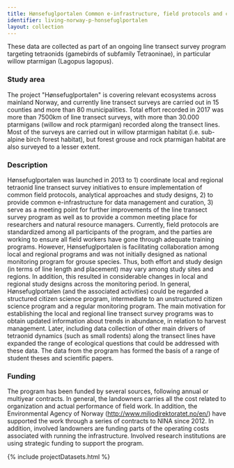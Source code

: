 ```yaml
---
title: Hønsefuglportalen Common e-infrastructure, field protocols and coordination of tetraonid line transect sampling in Norway
identifier: living-norway-p-honsefuglportalen
layout: collection
---
```



These data are collected as part of an ongoing line transect survey program targeting tetraonids (gamebirds of subfamily Tetraoninae), in particular willow ptarmigan (Lagopus lagopus).

### Study area
The project "Hønsefuglportalen" is covering relevant ecosystems across mainland Norway, and currently line transect surveys are carried out in 15 counties and more than 80 municipalities. Total effort recorded in 2017 was more than 7500km of line transect surveys, with more than 30.000 ptarmigans (willow and rock ptarmigan) recorded along the transect lines. Most of the surveys are carried out in willow ptarmigan habitat (i.e. sub-alpine birch forest habitat), but forest grouse and rock ptarmigan habitat are also surveyed to a lesser extent.

### Description
Hønsefuglportalen was launched in 2013 to 1) coordinate local and regional tetraonid line transect survey initiatives to ensure implementation of common field protocols, analytical approaches and study designs, 2) to provide common e-infrastructure for data management and curation, 3) serve as a meeting point for further improvements of the line transect survey program as well as to provide a common meeting place for researchers and natural resource managers. Currently, field protocols are standardized among all participants of the program, and the parties are working to ensure all field workers have gone through adequate training programs. However, Hønsefuglportalen is facilitating collaboration among local and regional programs and was not initially designed as national monitoring program for grouse species. Thus, both effort and study design (in terms of line length and placement) may vary among study sites and regions. In addition, this resulted in considerable changes in local and regional study designs across the monitoring period. In general, Hønsefuglportalen (and the associated activities) could be regarded a structured citizen science program, intermediate to an unstructured citizen science program and a regular monitoring program. The main motivation for establishing the local and regional line transect survey programs was to obtain updated information about trends in abundance, in relation to harvest management. Later, including data collection of other main drivers of tetraonid dynamics (such as small rodents) along the transect lines have expanded the range of ecological questions that could be addressed with these data. The data from the program has formed the basis of a range of student theses and scientific papers.

### Funding
The program has been funded by several sources, following annual or multiyear contracts. In general, the landowners carries all the cost related to organization and actual performance of field work. In addition, the Environmental Agency of Norway (http://www.miljodirektoratet.no/en/) have supported the work through a series of contracts to NINA since 2012. In addition, involved landowners are funding parts of the operating costs associated with running the infrastructure. Involved research institutions are using strategic funding to support the program.

{% include projectDatasets.html %}










  


